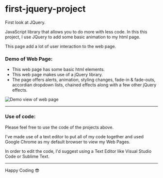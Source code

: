 # first-jquery-project
<p>First look at JQuery.</P>
<p>JavaScript library that allows you to do more with less code. In this this project, I use JQuery to add some basic animation to my html page.</p>
<p>This page add a lot of user interaction to the web page.</p>

### Demo of Web Page:
* This web page has some basic html elements.
* This web page makes use of a jQuery library.
* The page offers alerts, animation, styling changes, fade-in & fade-outs, accordian dropdown lists, chained effects along with a few other jQuery effects.
<img src="/Images/jquery.gif" alt="Demo view of web page">
<hr/>

### Use of code:
<p>Please feel free to use the code of the projects above.</p>
<p>I've made use of a text editor to put all of my code together and used Google Chrome as my default browser to view my Web Pages.</p>
<p>In order to edit the code, I'd suggest using a Text Editor like Visual Studio Code or Sublime Text.</p>
<hr/>

<span>Happy Coding :sunglasses:</span>
